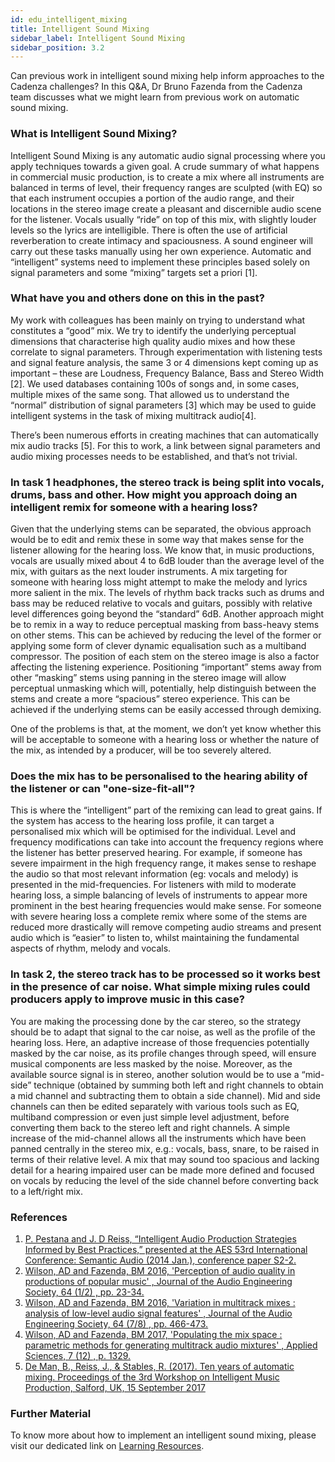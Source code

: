 ```yaml
---
id: edu_intelligent_mixing
title: Intelligent Sound Mixing
sidebar_label: Intelligent Sound Mixing
sidebar_position: 3.2
---
```


Can previous work in intelligent sound mixing help inform approaches to the Cadenza challenges? In this Q&A, Dr Bruno Fazenda from the Cadenza team discusses what we might learn from previous work on automatic sound mixing.

### What is Intelligent Sound Mixing?
 
Intelligent Sound Mixing is any automatic audio signal processing where you apply techniques towards a given goal. A crude summary of what happens in commercial music production, is to create a mix where all instruments are balanced in terms of level, their frequency ranges are sculpted (with EQ) so that each instrument occupies a portion of the audio range, and their locations in the stereo image create a pleasant and discernible audio scene for the listener. Vocals usually “ride” on top of this mix, with slightly louder levels so the lyrics are intelligible. There is often the use of artificial reverberation to create intimacy and spaciousness. A sound engineer will carry out these tasks manually using her own experience. Automatic and “intelligent” systems need to implement these principles based solely on signal parameters and some “mixing” targets set a priori [1].
 
### What have you and others done on this in the past?
My work with colleagues has been mainly on trying to understand what constitutes a “good” mix. We try to identify the underlying perceptual dimensions that characterise high quality audio mixes and how these correlate to signal parameters. Through experimentation with listening tests and signal feature analysis, the same 3 or 4 dimensions kept coming up as important – these are Loudness, Frequency Balance, Bass and Stereo Width [2]. We used databases containing 100s of songs and, in some cases, multiple mixes of the same song. That allowed us to understand the “normal” distribution of signal parameters [3] which may be used to guide intelligent systems in the task of mixing multitrack audio[4]. 

There’s been numerous efforts in creating machines that can automatically mix audio tracks [5]. For this to work, a link between signal parameters and audio mixing processes needs to be established, and that’s not trivial.
 
### In task 1 headphones, the stereo track is being split into vocals, drums, bass and other. How might you approach doing an intelligent remix for someone with a hearing loss?

Given that the underlying stems can be separated, the obvious approach would be to edit and remix these in some way that makes sense for the listener allowing for the hearing loss. We know that, in music productions, vocals are usually mixed about 4 to 6dB louder than the average level of the mix, with guitars as the next louder instruments. A mix targeting for someone with hearing loss might attempt to make the melody and lyrics more salient in the mix. The levels of rhythm back tracks such as drums and bass may be reduced relative to vocals and guitars, possibly with relative level differences going beyond the “standard” 6dB. Another approach might be to remix in a way to reduce perceptual masking from bass-heavy stems on other stems. This can be achieved by reducing the level of the former or applying some form of clever dynamic equalisation such as a multiband compressor. The position of each stem on the stereo image is also a factor affecting the listening experience. Positioning “important” stems away from other “masking” stems using panning in the stereo image will allow perceptual unmasking which will, potentially, help distinguish between the stems and create a more “spacious” stereo experience. This can be achieved if the underlying stems can be easily accessed through demixing.
 
One of the problems is that, at the moment, we don’t yet know whether this will be acceptable to someone with a hearing loss or whether the nature of the mix, as intended by a producer, will be too severely altered.
 
### Does the mix has to be personalised to the hearing ability of the listener or can "one-size-fit-all"?

This is where the “intelligent” part of the remixing can lead to great gains. If the system has access to the hearing loss profile, it can target a personalised mix which will be optimised for the individual. Level and frequency modifications can take into account the frequency regions where the listener has better preserved hearing. For example, if someone has severe impairment in the high frequency range, it makes sense to reshape the audio so that most relevant information (eg: vocals and melody) is presented in the mid-frequencies. For listeners with mild to moderate hearing loss, a simple balancing of levels of instruments to appear more prominent in the best hearing frequencies would make sense. For someone with severe hearing loss a complete remix where some of the stems are reduced more drastically will remove competing audio streams and present audio which is “easier” to listen to, whilst maintaining the fundamental aspects of rhythm, melody and vocals.
 
### In task 2, the stereo track has to be processed so it works best in the presence of car noise. What simple mixing rules could producers apply to improve music in this case?

You are making the processing done by the car stereo, so the strategy should be to adapt that signal to the car noise, as well as the profile of the hearing loss. Here, an adaptive increase of those frequencies potentially masked by the car noise, as its profile changes through speed, will ensure musical components are less masked by the noise. Moreover, as the available source signal is in stereo, another solution would be to use a “mid-side” technique (obtained by summing both left and right channels to obtain a mid channel and subtracting them to obtain a side channel). Mid and side channels can then be edited separately with various tools such as EQ, multiband compression or even just simple level adjustment, before converting them back to the stereo left and right channels. A simple increase of the mid-channel allows all the instruments which have been panned centrally in the stereo mix, e.g.: vocals, bass, snare, to be raised in terms of their relative level. A mix that may sound too spacious and lacking detail for a hearing impaired user can be made more defined and focused on vocals by reducing the level of the side channel before converting back to a left/right mix.

### References

1.	[P. Pestana and J. D Reiss, “Intelligent Audio Production Strategies Informed by Best Practices,” presented at the AES 53rd International Conference: Semantic Audio (2014 Jan.), conference paper S2-2.](https://qmro.qmul.ac.uk/xmlui/bitstream/handle/123456789/11599/Reiss%20Intelligent%20Audio%20Production%20Strategies%202014%20Published.pdf)
2.	[Wilson, AD   and Fazenda, BM   2016, 'Perception of audio quality in productions of popular music' , Journal of the Audio Engineering Society, 64 (1/2) , pp. 23-34.](https://usir.salford.ac.uk/id/eprint/37599/7/Perception%20of%20Audio%20Quality%20in%20Productions%20of.pdf)
3.	[Wilson, AD   and Fazenda, BM   2016, 'Variation in multitrack mixes : analysis of low-level audio signal features' , Journal of the Audio Engineering Society, 64 (7/8) , pp. 466-473.](https://usir.salford.ac.uk/id/eprint/39254/7/18332.pdf)
4.	[Wilson, AD   and Fazenda, BM   2017, 'Populating the mix space : parametric methods for generating multitrack audio mixtures' , Applied Sciences, 7 (12) , p. 1329.](https://www.mdpi.com/2076-3417/7/12/1329)
5.	[De Man, B., Reiss, J., & Stables, R. (2017). Ten years of automatic mixing. Proceedings of the 3rd Workshop on Intelligent Music Production, Salford, UK, 15 September 2017](https://www.open-access.bcu.ac.uk/4968/1/WIMP2017_DeManEtAl.pdf)

### Further Material

To know more about how to implement an intelligent sound mixing, please visit our dedicated link on
[Learning Resources](/docs/learning_resources/Audio_mixing/edu_AM_demixing_remixing.md). 
